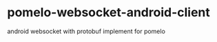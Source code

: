 pomelo-websocket-android-client
===============================

android websocket with protobuf implement for pomelo
